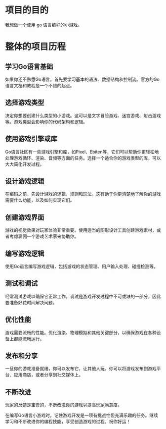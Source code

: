 # 项目的目的
我想做一个使用 go 语言编程的小游戏。

# 整体的项目历程
## 学习Go语言基础
如果你还不熟悉Go语言，首先要学习基本的语法、数据结构和控制流。官方的Go语言文档和教程是一个不错的起点。

## 选择游戏类型
决定你想要创建什么类型的小游戏。这可以是文字冒险游戏、迷宫游戏、射击游戏等。游戏类型会影响你的代码架构和逻辑。

## 使用游戏引擎或库
Go语言社区有一些游戏引擎和库，如Pixel、Ebiten等，它们可以帮助你更轻松地处理游戏循环、渲染、音频等方面的任务。选择一个适合你的游戏类型的库，可以大大简化开发过程。

## 设计游戏逻辑
在编码之前，先设计游戏的逻辑、规则和玩法。这有助于你更清楚地了解你的游戏需要什么功能，以及如何实现它们。

## 创建游戏界面
游戏的视觉效果对玩家体验非常重要。使用适当的图形设计工具创建游戏素材，或者考虑雇佣一个游戏艺术家来协助你。

## 编写游戏逻辑
使用Go语言编写游戏逻辑，包括游戏的状态管理、用户输入处理、碰撞检测等。

## 测试和调试
经常测试游戏以确保它正常工作。调试是游戏开发过程中不可或缺的一部分，因此要准备好花时间解决问题。

## 优化性能
游戏需要流畅的性能。优化渲染、物理模拟和其他关键部分，以确保游戏在各种设备上都能流畅运行。

## 发布和分享
一旦你的游戏准备就绪，你可以发布它，让其他人玩。你可以将游戏发布到游戏平台、应用商店，或者分享到社交媒体上。

## 不断改进
玩家的反馈是宝贵的，不断改进你的游戏以提高玩家满意度。

在编写Go语言小游戏时，记住游戏开发是一项有挑战性但充满乐趣的任务。继续学习和不断改进你的编程技能，享受创造游戏的过程。祝你好运！